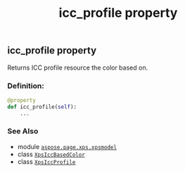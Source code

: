 ﻿---
title: icc_profile property
second_title: Aspose.Page for Python via .NET API References
description: 
type: docs
weight: 40
url: /python-net/aspose.page.xps.xpsmodel/xpsiccbasedcolor/icc_profile/
is_root: false
---

## icc_profile property


Returns ICC profile resource the color based on.
### Definition:
```python
@property
def icc_profile(self):
    ...
```

### See Also
* module [`aspose.page.xps.xpsmodel`](../../)
* class [`XpsIccBasedColor`](/page/python-net/aspose.page.xps.xpsmodel/xpsiccbasedcolor)
* class [`XpsIccProfile`](/page/python-net/aspose.page.xps.xpsmodel/xpsiccprofile)
